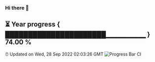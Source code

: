 ### Hi there 👋
⏳ Year progress { ██████████████████████▁▁▁▁▁▁▁▁ } 74.00 %
---
⏰ Updated on Wed, 28 Sep 2022 02:03:26 GMT
![Progress Bar CI](https://github.com/liununu/liununu/workflows/Progress%20Bar%20CI/badge.svg)
